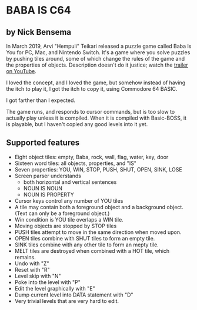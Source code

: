 # BABA IS C64

## by Nick Bensema

In March 2019, Arvi "Hempuli" Teikari released a puzzle game called Baba Is You for PC, Mac, and Nintendo Switch. It's a game where you solve puzzles by pushing tiles around, some of which change the rules of the game and the properties of objects. Description doesn't do it justice; watch the [trailer on YouTube](https://www.youtube.com/watch?v=U7MJljsoUSo "Baba Is You release trailer").

I loved the concept, and I loved the game, but somehow instead of having the itch to play it, I got the itch to copy it, using Commodore 64 BASIC.

I got farther than I expected.

The game runs, and responds to cursor commands, but is too slow to
actually play unless it is compiled.  When it is compiled with 
Basic-BOSS, it is playable, but I haven't copied any good levels 
into it yet.

## Supported features

* Eight object tiles: empty, Baba, rock, wall, flag, water, key, door
* Sixteen word tiles: all objects, properties, and "IS"
* Seven properties: YOU, WIN, STOP, PUSH, SHUT, OPEN, SINK, LOSE
* Screen parser understands
  * both horizontal and vertical sentences
  * NOUN IS NOUN
  * NOUN IS PROPERTY
* Cursor keys control any number of YOU tiles
* A tile may contain both a foreground object and a background object.
  (Text can only be a foreground object.)
* Win condition is YOU tile overlaps a WIN tile.
* Moving objects are stopped by STOP tiles
* PUSH tiles attempt to move in the same direction when moved upon.
* OPEN tiles combine with SHUT tiles to form an empty tile.
* SINK tiles combine with any other tile to form an mepty tile.
* MELT tiles are destroyed when combined with a HOT tile, which remains.
* Undo with "Z"
* Reset with "R"
* Level skip with "N"
* Poke into the level with "P"
* Edit the level graphically with "E"
* Dump current level into DATA statement with "D"
* Very trivial levels that are very hard to edit.

